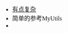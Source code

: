 <font face="Simsun" size=3>

- [有点复杂](https://www.cnblogs.com/yiwangzhibujian/p/7107785.html)
- 简单的参考MyUtils
- 

</font>
